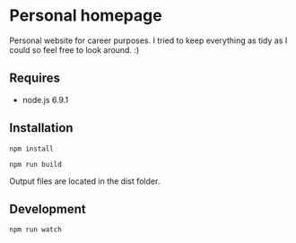 # Personal homepage

Personal website for career purposes. I tried to keep everything as tidy as I could so feel free to look around. :)

## Requires

* node.js 6.9.1

## Installation
`npm install`

`npm run build`

Output files are located in the dist folder.

## Development
`npm run watch`